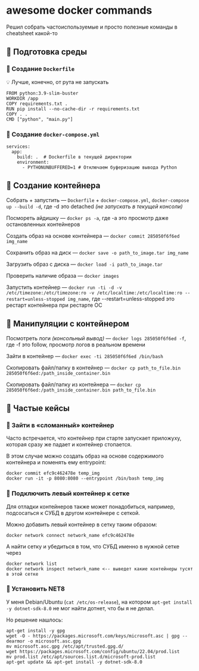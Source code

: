 # awesome docker commands

Решил собрать частоиспользуемые и просто полезные команды в cheatsheet какой-то

## 🔶 Подготовка среды

### 🔸 Создание `Dockerfile`

💡 Лучше, конечно, от рута не запускать
```
FROM python:3.9-slim-buster
WORKDIR /app
COPY requirements.txt .
RUN pip install --no-cache-dir -r requirements.txt
COPY . .
CMD ["python", "main.py"]
```

### 🔸 Создание `docker-compose.yml`

```
services:
  app:
    build: .  # Dockerfile в текущей директории
    environment:
      - PYTHONUNBUFFERED=1 # Отключаем буферизацию вывода Python
```

## 🔶 Создание контейнера

Собрать + запустить — `Dockerfile` + `docker-compose.yml`, `docker-compose up --build -d`, где -d это detached _(не запускать в текущей консоли)_

Посмореть айдишку — `docker ps -a`, где -a это просмотр даже остановленных контейнеров

Создать образ на основе контейнера — `docker commit 285050f6f6ed img_name`

Сохранить образ на диск — `docker save -o path_to_image.tar img_name`

Загрузить образ с диска — `docker load -i path_to_image.tar`

Проверить наличие образа — `docker images`

Запустить контейнер — `docker run -ti -d -v /etc/timezone:/etc/timezone:ro -v /etc/localtime:/etc/localtime:ro --restart=unless-stopped img_name`, где --restart=unless-stopped это рестарт контейнера при рестарте ОС

## 🔶 Манипуляции с контейнером

Посмотреть логи _(консольный вывод)_ — `docker logs 285050f6f6ed -f`, где -f это follow, просмотр логов в реальном времени

Зайти в контейнер — `docker exec -ti 285050f6f6ed /bin/bash`

Скопировать файл/папку в контейнер — `docker cp path_to_file.bin 285050f6f6ed:/path_inside_container.bin`

Скопировать файл/папку из контейнера — `docker cp 285050f6f6ed:/path_inside_container.bin path_to_file.bin`

## 🔶 Частые кейсы

### 🔸 Зайти в «сломанный» контейнер

Часто встречается, что контейнер при старте запускает приложуху, которая сразу же падает и контейнер стопается.

В этом случае можно создать образ на основе содержимого контейнера и поменять ему entrypoint:

```
docker commit efc9c462478e temp_img
docker run -it -p 8080:8080 --entrypoint /bin/bash temp_img
```

### 🔸 Подключить левый контейнер к сетке

Для отладки контейнеров также может понадобиться, например, подсосаться к СУБД в другом контейнере с сеткой.

Можно добавить левый контейнер в сетку таким образом:

```
docker network connect network_name efc9c462478e
```

А найти сетку и убедиться в том, что СУБД именно в нужной сетке через

```
docker network list
docker network inspect network_name <-- выведет какие контейнеры тусят в этой сетке
```

### 🔸 Установить NET8

У меня Debian/Ubuntu (`cat /etc/os-release`), на котором `apt-get install -y dotnet-sdk-8.0` не мог найти дотнет, что бы я не делал.

Но решение нашлось:

```
apt-get install -y gpg
wget -O - https://packages.microsoft.com/keys/microsoft.asc | gpg --dearmor -o microsoft.asc.gpg
mv microsoft.asc.gpg /etc/apt/trusted.gpg.d/
wget https://packages.microsoft.com/config/ubuntu/22.04/prod.list
mv prod.list /etc/apt/sources.list.d/microsoft-prod.list
apt-get update && apt-get install -y dotnet-sdk-8.0
```
